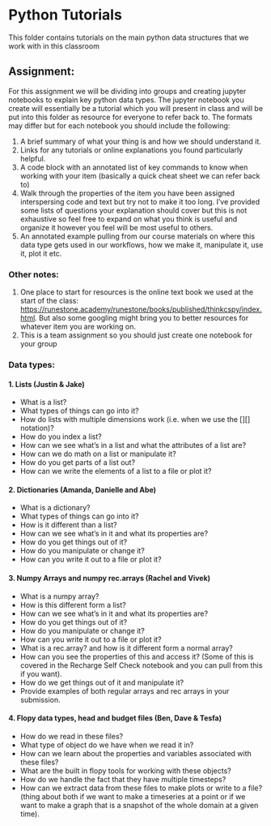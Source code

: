 # Python Tutorials
This folder contains tutorials on the main python data structures that we work with in this classroom

## Assignment:
For this assignment we will be dividing into groups and creating jupyter notebooks to explain key python data types.  The jupyter notebook you create will essentially be a tutorial which you will present in class and will be put into this folder as resource for everyone to refer back to. The formats may differ but for each notebook you should include the following:
 1. A brief summary of what your thing is and how we should understand it.
 2. Links for any tutorials or online explanations you found particularly helpful.
 3. A code block with an annotated list of key commands to know when working with your item (basically a quick cheat sheet we can refer back to)
 4. Walk through the properties of the item you have been assigned interspersing code and text but try not to make it too long.  I’ve provided some lists of questions your explanation should cover but this is not exhaustive so feel free to expand on what you think is useful and organize it however you feel will be most useful to others.
 5. An annotated example pulling from our course materials on where this data type gets used in our workflows, how we make it, manipulate it, use it, plot it etc.

### Other notes:
1.	One place to start for resources is the online text book we used at the start of the class: https://runestone.academy/runestone/books/published/thinkcspy/index.html. But also some googling might bring you to better resources for whatever item you are working on.
2.	This is a team assignment so you should just create one notebook for your group

### Data types:
#### 1. Lists (Justin & Jake)
-	What is a list?
-	What types of things can go into it?
-	How do lists with multiple dimensions work (i.e. when we use the [][] notation)?
-	How do you index a list?
-	How can we see what’s in a list and what the attributes of a list are?
-	How can we do math on a list or manipulate it?
-	How do you get parts of a list out?
-	How can we write the elements of a list to a file or plot it?

#### 2. Dictionaries (Amanda, Danielle and Abe)
-	What is a dictionary?
-	What types of things can go into it?
-	How is it different than a list?
-	How can we see what’s in it and what its properties are?
-	How do you get things out of it?
-	How do you manipulate or change it?
-	How can you write it out to a file or plot it?  

#### 3. Numpy Arrays and numpy rec.arrays (Rachel and Vivek)
-	What is a numpy array?
-	How is this different form a list?
-	How can we see what’s in it and what its properties are?
-	How do you get things out of it?
-	How do you manipulate or change it?
-	How can you write it out to a file or plot it?  
-	What is a rec.array? and how is it different form a normal array?
-	How can you see the properties of this and access it? (Some of this is covered in the Recharge Self Check notebook and you can pull from this if you want).
-	How do we get things out of it and manipulate it?
-	Provide examples of both regular arrays and rec arrays in your submission.

#### 4. Flopy data types, head and budget files (Ben, Dave & Tesfa)
-	How do we read in these files?
-	What type of object do we have when we read it in?
-	How can we learn about the properties and variables associated with these files?
-	What are the built in flopy tools for working with these objects?
-	How do we handle the fact that they have multiple timesteps?
-	How can we extract data from these files to make plots or write to a file? (thing about both if we want to make a timeseries at a point or if we want to make a graph that is a snapshot of the whole domain at a given time).
